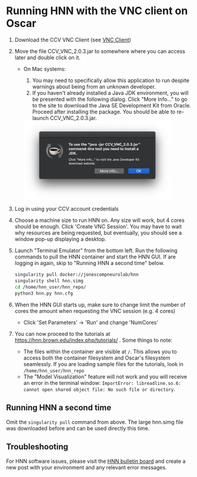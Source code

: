 # Running HNN with the VNC client on Oscar

1. Download the CCV VNC Client (see [VNC Client](https://web1.ccv.brown.edu/technologies/vnc))
2. Move the file CCV_VNC_2.0.3.jar to somewhere where you can access later and double click on it.

   * On Mac systems:

      1. You may need to specifically allow this application to run despite warnings about being from an unknown developer.
      2. If you haven't already installed a Java JDK environment, you will be presented with the following dialog. Click "More Info..." to go to the site to download the Java SE Development Kit from Oracle. Proceed after installing the package. You should be able to re-launch CCV_VNC_2.0.3.jar.

      <img src="install_pngs/jdk.png" width="400" />

3. Log in using your CCV account credentials
4. Choose a machine size to run HNN on. Any size will work, but 4 cores should be enough. Click 'Create VNC Session'. You may have to wait why resources are being requested, but eventually, you should see a window pop-up displaying a desktop.
5. Launch "Terminal Emulator" from the bottom left. Run the following commands to pull the HNN container and start the HNN GUI. If are logging in again, skip to "Running HNN a second time" below.

   ```bash
   singularity pull docker://jonescompneurolab/hnn
   singularity shell hnn.simg
   cd /home/hnn_user/hnn_repo/
   python3 hnn.py hnn.cfg
   ```

6. When the HNN GUI starts up, make sure to change limit the number of cores the amount when requesting the VNC session (e.g. 4 cores)
    * Click 'Set Parameters' -> 'Run' and change 'NumCores'
7. You can now proceed to the tutorials at https://hnn.brown.edu/index.php/tutorials/ . Some things to note:

   * The files within the container are visible at `/`. This allows you to access both the container filesystem and Oscar's filesystem seamlessly. If you are loading sample files for the tutorials, look in `/home/hnn_user/hnn_repo`
   * The "Model Visualization" feature will not work and you will receive an error in the terminal window: `ImportError: libreadline.so.6: cannot open shared object file: No such file or directory`.

## Running HNN a second time

Omit the `singularity pull` command from above. The large hnn.simg file was downloaded before and can be used directly this time.

## Troubleshooting

For HNN software issues, please visit the [HNN bulletin board](https://www.neuron.yale.edu/phpBB/viewforum.php?f=46) and create a new post with your environment and any relevant error messages.
